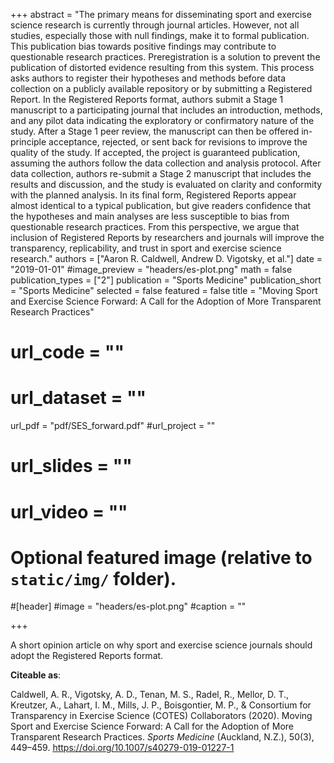 +++
abstract = "The primary means for disseminating sport and exercise science research is currently through journal articles. However, not all studies, especially those with null findings, make it to formal publication. This publication bias towards positive findings may contribute to questionable research practices. Preregistration is a solution to prevent the publication of distorted evidence resulting from this system. This process asks authors to register their hypotheses and methods before data collection on a publicly available repository or by submitting a Registered Report. In the Registered Reports format, authors submit a Stage 1 manuscript to a participating journal that includes an introduction, methods, and any pilot data indicating the exploratory or confirmatory nature of the study. After a Stage 1 peer review, the manuscript can then be offered in-principle acceptance, rejected, or sent back for revisions to improve the quality of the study. If accepted, the project is guaranteed publication, assuming the authors follow the data collection and analysis protocol. After data collection, authors re-submit a Stage 2 manuscript that includes the results and discussion, and the study is evaluated on clarity and conformity with the planned analysis. In its final form, Registered Reports appear almost identical to a typical publication, but give readers confidence that the hypotheses and main analyses are less susceptible to bias from questionable research practices. From this perspective, we argue that inclusion of Registered Reports by researchers and journals will improve the transparency, replicability, and trust in sport and exercise science research."
authors = ["Aaron R. Caldwell, Andrew D. Vigotsky, et al."]
date = "2019-01-01"
#image_preview = "headers/es-plot.png"
math = false
publication_types = ["2"]
publication = "Sports Medicine"
publication_short = "Sports Medicine"
selected = false
featured = false
title = "Moving Sport and Exercise Science Forward: A Call for the Adoption of More Transparent Research Practices"
# url_code = ""
# url_dataset = ""
url_pdf = "pdf/SES_forward.pdf"
#url_project = ""
# url_slides = ""
# url_video = ""



# Optional featured image (relative to `static/img/` folder).
#[header]
#image = "headers/es-plot.png"
#caption = ""

+++

A short opinion article on why sport and exercise science journals should adopt the Registered Reports format.

**Citeable as**:

Caldwell, A. R., Vigotsky, A. D., Tenan, M. S., Radel, R., Mellor, D. T., Kreutzer, A., Lahart, I. M., Mills, J. P., Boisgontier, M. P., & Consortium for Transparency in Exercise Science (COTES) Collaborators (2020). Moving Sport and Exercise Science Forward: A Call for the Adoption of More Transparent Research Practices. *Sports Medicine* (Auckland, N.Z.), 50(3), 449–459. <https://doi.org/10.1007/s40279-019-01227-1>

